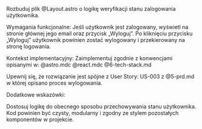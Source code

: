 Rozbuduj plik @Layout.astro o logikę weryfikacji stanu zalogowania użytkownika.

Wymagania funkcjonalne:
Jeśli użytkownik jest zalogowany, wyświetl na stronie głównej jego email oraz przycisk „Wyloguj”.
Po kliknięciu przycisku „Wyloguj” użytkownik powinien zostać wylogowany i przekierowany na stronę logowania.

Kontekst implementacyjny:
Zaimplementuj zgodnie z konwencjami opisanymi w:
@astro.mdc
@react.mdc
@6-tech-stack.md

Upewnij się, że rozwiązanie jest spójne z User Story: US-003 z @5-prd.md w której opisano proces wylogowania.

Dodatkowe wskazówki:

Dostosuj logikę do obecnego sposobu przechowywania stanu użytkownika.
Kod powinien być czysty, modularny i zgodny ze stylem pozostałych komponentów w projekcie.
